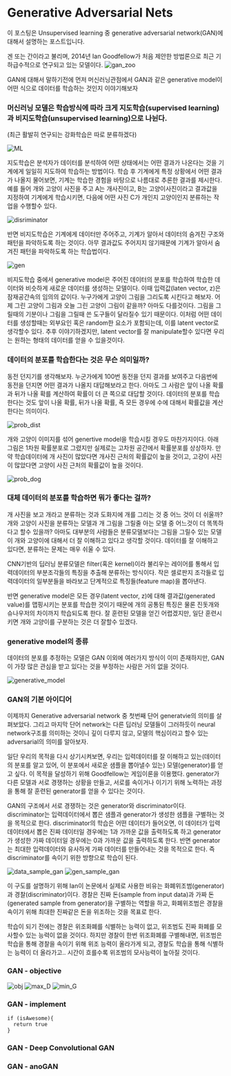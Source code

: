 # Generative Adversarial Nets


이 포스팅은 Unsupervised learning 중 generative adversarial network(GAN)에 대해서 설명하는 포스트입니다.

겐 또는 간이라고 불리며, 2014년 Ian Goodfellow가 처음 제안한 방법론으로 최근 기하급수적으로 연구되고 있는 모델이다.
![gan_zoo](/gan_zoo.png)

GAN에 대해서 말하기전에 먼저 머신러닝관점에서 GAN과 같은 generative model이 어떤 식으로 데이터를 학습하는 것인지 이야기해보자

### 머신러닝 모델은 학습방식에 따라 크게 지도학습(supervised learning)과 비지도학습(unsupervised learning)으로 나뉜다. 
(최근 활발히 연구되는 강화학습은 따로 분류하겠다)

![ML](/ML.png)

지도학습은 분석자가 데이터를 분석하여 어떤 상태에서는 어떤 결과가 나온다는 것을 기계에게 일일히 지도하여 학습하는 방법이다. 학습 후 기계에게 특정 상황에서 어떤 결과가 나올지 물어보면, 기계는 학습한 경험을 바탕으로 나름대로 추론한 결과를 제시한다. 예를 들어 개와 고양이 사진을 주고 A는 개사진이고, B는 고양이사진이라고 결과값을 지정하여 기계에게 학습시키면, 다음에 어떤 사진 C가 개인지 고양이인지 분류하는 작업을 수행할수 있다.

![disriminator](/discriminator.png)

반면 비지도학습은 기계에게 데이터만 주어주고, 기계가 알아서 데이터의 숨겨진 구조와 패턴을 파악하도록 하는 것이다. 아무 결과값도 주어지지 않기때문에 기계가 알아서 숨겨진 패턴을 파악하도록 하는 학습법이다. 

![gen](/gen.png)

비지도학습 중에서 generative model은 주어진 데이터의 분포를 학습하여 학습한 데이터와 비슷하게 새로운 데이터를 생성하는 모델이다. 이때 입력값(laten vector, z)은 잠재공간속의 임의의 값이다. 누구가에게 고양이 그림을 그리도록 시킨다고 해보자. 어제 그린 고양이 그림과 오늘 그린 고양이 그림이 같을까? 아마도 다를것이다. 그림을 그릴때의 기분이나 그림을 그릴때 쓴 도구들이 달라질수 있기 때문이다. 이처럼 어떤 데이터를 생성할때는 외부요인 혹은 random한 요소가 포함되는데, 이를 latent vector로 생각할수 있다. 추후 이야기하겠지만, latent vector를 잘 manipulate할수 있다면 우리는 원하는 형태의 데이터를 얻을 수 있을것이다. 


### 데이터의 분포를 학습한다는 것은 무슨 의미일까?
동전 던지기를 생각해보자. 누군가에게 100번 동전을 던지 결과를 보여주고 다음번에 동전을 던지면 어떤 결과가 나올지 대답해보라고 한다. 아마도 그 사람은 앞이 나올 확률과 뒤가 나올 확를 계산하여 확률이 더 큰 쪽으로 대답할 것이다. 데이터의 분포를 학습한다는 것도 앞이 나올 확률, 뒤가 나올 확률, 즉 모든 경우에 수에 대해서 확률값을 계산한다는 의미이다. 

![prob_dist](/prob_dist.png)


개와 고양이 이미지를 섞어 genertive model을 학습시킬 경우도 마찬가지이다. 아래 그림은 1차원 확률분포로 그렸지만 실제로는 고차원 공간에서 확률분포를 상상하자. 만약 학습데이터에 개 사진이 많았다면 개사진 근처의 확률값이 높을 것이고, 고걍이 사진이 많았다면 고양이 사진 근처의 확률값이 높을 것이다.

![prob_dog](/prob_dog.png)


### 대체 데이터의 분포를 학습하면 뭐가 좋다는 걸까? 
개 사진을 보고 개라고 분류하는 것과 도화지에 개를 그리는 것 중 어느 것이 더 쉬울까?
개와 고양이 사진을 분류하는 모델과 개 그림을 그릴줄 아는 모델 중 어느것이 더 똑똑하다고 할수 있을까?
아마도 대부분의 사람들은 분류모델보다는 그림을 그릴수 있는 모델이 개와 고양이에 대해서 더 잘 이해하고 있다고 생각할 것이다. 
데이터를 잘 이해하고 있다면, 분류하는 문제는 매우 쉬울 수 있다. 

CNN기반의 딥러닝 분류모델은 filter(혹은 kernel)이라 불리우는 레이어를 통해서 입력데이터의 부분조각들의 특징을 추출해 분류하는 방식이다. 작은 셀로판지 조각들로 입력데이터의 일부분들을 바라보고 단계적으로 특징들(feature map)을 뽑아낸다. 

반면 generative model은 모든 경우(latent vector, z)에 대해 결과값(generated value)를 맵핑시키는 분포를 학습한 것이기 때문에 개의 공통된 특징은 물론 진돗개와 슈나우저의 차이까지 학습되도록 한다. 잘 훈련된 모델을 얻긴 어렵겠지만, 일단 훈련시키면 개와 고양이를 구분하는 것은 더 잘할수 있겠다. 


### generative model의 종류
데이터의 분포를 추정하는 모델은 GAN 이외에 여러가지 방식이 이미 존재하지만, GAN이 가장 많은 관심을 받고 있다는 것을 부정하는 사람은 거의 없을 것이다. 

![generative_model](/generative_model.png)

### GAN의 기본 아이디어
이제까지 Generative adversarial network 중 첫번째 단어 generatvie의 의미를 살펴보았다. 그리고 마지막 단어 network는 다른 딥러닝 모델들이 그러하듯이 neural network구조를 의미하는 것이니 깊이 다루지 않고, 모델의 핵심이라고 할수 있는 adversarial의 의미를 알아보자.

일단 우리의 목적을 다시 상기시켜보면, 우리는 입력데이터를 잘 이해하고 있는(데이터의 분포를 알고 있어, 이 분포에서 새로운 샘플을 뽑아낼수 있는) 모델(generator)를 얻고 싶다. 이 목적을 달성하기 위해 Goodfellow는 게임이론을 이용했다. generator가 다른 모델과 서로 경쟁하는 상황을 만들고, 서로를 속이거나 이기기 위해 노력하는 과정을 통해 잘 훈련된 generator를 얻을 수 있다는 것이다. 

GAN의 구조에서 서로 경쟁하는 것은 generator와 discriminator이다. discriminator는 입력데이터에서 뽑은 샘플과 generator가 생성한 샘플을 구별하는 것을 목적으로 한다. discriminator의 학습은 어떤 데이터가 들어오면, 이 데이터가 입력데이터에서 뽑은 진짜 데이터일 경우에는 1과 가까운 값을 출력하도록 하고 generator가 생성한 가짜 데이터일 경우에는 0과 가까운 값을 출력하도록 한다. 반면 generator는 최대한 입력데이터와 유사하게 가짜 데이터를 만들어내는 것을 목적으로 한다. 즉 discriminator를 속이기 위한 방향으로 학습이 된다. 

![data_sample_gan](/data_sample_gan.png)
![gen_sample_gan](/gen_sample_gan.png)

이 구도를 설명하기 위해 Ian이 논문에서 실제로 사용한 비유는 화폐위조범(generator)과 경찰(discriminator)이다. 
경찰은 진짜 돈(sample from input data)과 가짜 돈(generated sample from generator)을 구별하는 역할을 하고, 화폐위조범은 경찰을 속이기 위해 최대한 진짜같은 돈을 위조하는 것을 목표로 한다. 

학습이 되기 전에는 경찰은 위조화폐를 식별하는 능력이 없고, 위조범도 진짜 화폐를 모사할수 있는 능력이 없을 것이다. 하지만 경찰이 한번 위조화폐를 구별해내면, 위조범은 학습을 통해 경찰을 속이기 위해 위조 능력이 올라가게 되고, 경찰도 학습을 통해 식별하는 능력이 더 올라가고.. 시간이 흐를수록 위조범의 모사능력이 높아질 것이다. 



### GAN - objective

![obj](/obj.png)
![max_D](/max_D.png)
![min_G](/min_G.png)


### GAN - implement

```
if (isAwesome){
  return true
}
```


### GAN - Deep Convolutional GAN


### GAN - anoGAN
